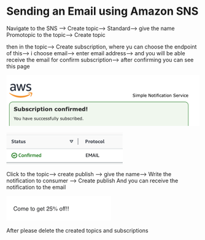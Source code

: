 # Sending an Email using Amazon SNS

Navigate to the SNS --> Create topic--> Standard--> give the name Promotopic to the topic--> Create topic

then in the topic--> Create subscription, where yu can choose the endpoint of this--> i choose email--> enter email address--> and you will be able receive the email for confirm subscription--> after confirming you can see this page

![sns](sns.png)

![confirmation](confirm..png)

Click to the topic--> create publish --> give the name--> Write the notification to consumer --> Create publish
And you can receive the notification to the email

![publish](publish.png)

After please delete the created topics and subscriptions


